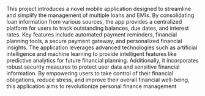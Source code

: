 This project introduces a novel mobile application designed to streamline and 
simplify the management of multiple loans and EMIs. By consolidating loan 
information from various sources, the app provides a centralized platform for users 
to track outstanding balances, due dates, and interest rates. Key features include 
automated payment reminders, financial planning tools, a secure payment 
gateway, and personalized financial insights. The application leverages advanced 
technologies such as artificial intelligence and machine learning to provide 
intelligent features like predictive analytics for future financial planning. 
Additionally, it incorporates robust security measures to protect user data and 
sensitive financial information. By empowering users to take control of their 
financial obligations, reduce stress, and improve their overall financial well-being, 
this application aims to revolutionize personal finance management
